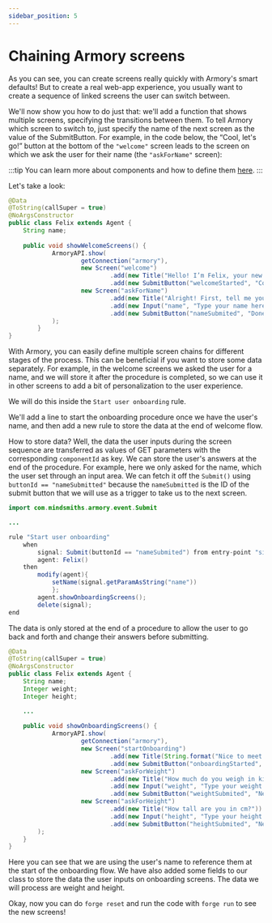 ```yaml
---
sidebar_position: 5
---
```


# Chaining Armory screens

As you can see, you can create screens really quickly with Armory's smart defaults! 
But to create a real web-app experience, you usually want to create a sequence of linked screens the user can switch between.

We'll now show you how to do just that: we'll add a function that shows multiple screens, specifying the transitions between them. 
To tell Armory which screen to switch to, just specify the name of the next screen as the value of the SubmitButton. 
For example, in the code below, the “Cool, let's go!” button at the bottom of the `"welcome"` screen leads to the screen on which we ask the user for their name (the `"askForName"` screen):

:::tip
You can learn more about components and how to define them [here](/docs/integrations/web).
:::

Let's take a look:

```java title="java/agents/Felix.java"
@Data
@ToString(callSuper = true)
@NoArgsConstructor
public class Felix extends Agent {
    String name;
    
    public void showWelcomeScreens() {
            ArmoryAPI.show(
                    getConnection("armory"),
                    new Screen("welcome")
                            .add(new Title("Hello! I’m Felix, your new workout buddy. I’m here to help you get fit and healthy!\nReady?"))
                            .add(new SubmitButton("welcomeStarted", "Cool, let's go!", "askForName")),
                    new Screen("askForName")
                            .add(new Title("Alright! First, tell me your name?"))
                            .add(new Input("name", "Type your name here", "text"))
                            .add(new SubmitButton("nameSubmited", "Done, next!"))
            );
        }
}
```

With Armory, you can easily define multiple screen chains for different stages of the process. This can be beneficial if you want to store some data separately.
For example, in the welcome screens we asked the user for a name, and we will store it after the procedure is completed, so we can use it in other screens to add a bit of personalization to the user experience.

We will do this inside the `Start user onboarding` rule. 

We'll add a line to start the onboarding procedure once we have the user's name, and then add a new rule to store the data at the end of welcome flow.

How to store data? Well, the data the user inputs during the screen sequence are transferred as values of GET parameters with the corresponding `componentId` as key.
We can store the user's answers at the end of the procedure. For example, here we only asked for the name, which the user set through an input area. 
We can fetch it off the `Submit()` using `buttonId == "nameSubmitted"` because the `nameSubmitted` is the ID of the submit button that we will use as a trigger to take us to the next screen.
```java titile="rules/felix/Felix.drl"
import com.mindsmiths.armory.event.Submit

...

rule "Start user onboarding"
    when
        signal: Submit(buttonId == "nameSubmited") from entry-point "signals"
        agent: Felix()
    then
        modify(agent){
            setName(signal.getParamAsString("name"))
            };
        agent.showOnboardingScreens();
        delete(signal);
end
```

The data is only stored at the end of a procedure to allow the user to go back and forth and change their answers before submitting. 

```java title="java/agents/Felix.java"
@Data
@ToString(callSuper = true)
@NoArgsConstructor
public class Felix extends Agent {
    String name;
    Integer weight;
    Integer height;

    ...
    
    public void showOnboardingScreens() {
            ArmoryAPI.show(
                    getConnection("armory"),
                    new Screen("startOnboarding")
                            .add(new Title(String.format("Nice to meet you %s! Now let's make a workout plan just for you!\nReady? 💪", name)))
                            .add(new SubmitButton("onboardingStarted", "Let's go!", "askForWeight")),
                    new Screen("askForWeight")
                            .add(new Title("How much do you weigh in kilograms?"))
                            .add(new Input("weight", "Type your weight here", "number"))
                            .add(new SubmitButton("weightSubmited", "Next!", "askForHeight")),
                    new Screen("askForHeight")
                            .add(new Title("How tall are you in cm?"))
                            .add(new Input("height", "Type your height here", "number"))
                            .add(new SubmitButton("heightSubmited", "Next!"))
        );
    }
}
```

Here you can see that we are using the user's name to reference them at the start of the onboarding flow. 
We have also added some fields to our class to store the data the user inputs on onboarding screens. The data we will process are weight and height.

Okay, now you can do `forge reset` and run the code with `forge run` to see the new screens!
